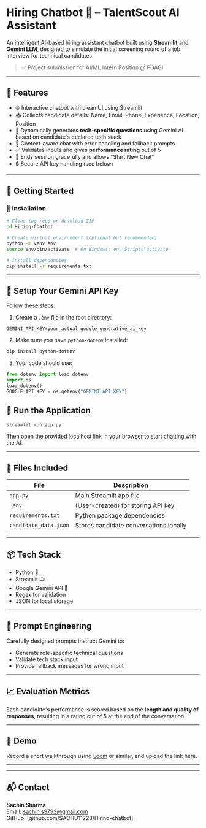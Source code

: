 # Hiring Chatbot 🤖 – TalentScout AI Assistant

An intelligent AI-based hiring assistant chatbot built using **Streamlit** and **Gemini LLM**, designed to simulate the initial screening round of a job interview for technical candidates.

> ✅ Project submission for AI/ML Intern Position @ PGAGI

---

## 📌 Features

- 🌐 Interactive chatbot with clean UI using Streamlit
- 📥 Collects candidate details: Name, Email, Phone, Experience, Location, Position
- 🧠 Dynamically generates **tech-specific questions** using Gemini AI based on candidate's declared tech stack
- 🎯 Context-aware chat with error handling and fallback prompts
- ✅ Validates inputs and gives **performance rating** out of 5
- 🛑 Ends session gracefully and allows "Start New Chat"
- 🔒 Secure API key handling (see below)

---

## 🚀 Getting Started

### 🔧 Installation

```bash
# Clone the repo or download ZIP
cd Hiring-Chatbot

# Create virtual environment (optional but recommended)
python -m venv env
source env/bin/activate  # On Windows: env\Scripts\activate

# Install dependencies
pip install -r requirements.txt
```

---

## 🔐 Setup Your Gemini API Key

Follow these steps:

1. Create a `.env` file in the root directory:

```
GEMINI_API_KEY=your_actual_google_generative_ai_key
```

2. Make sure you have `python-dotenv` installed:
```bash
pip install python-dotenv
```

3. Your code should use:
```python
from dotenv import load_dotenv
import os
load_dotenv()
GOOGLE_API_KEY = os.getenv("GEMINI_API_KEY")
```

## 🧪 Run the Application

```bash
streamlit run app.py
```

Then open the provided localhost link in your browser to start chatting with the AI.

---

## 📄 Files Included

|         File            |                 Description            |
|-------------------------|----------------------------------------|
|   `app.py`              | Main Streamlit app file                |
|   `.env`                | (User-created) for storing API key     |
|   `requirements.txt`    | Python package dependencies            |
|  `candidate_data.json`  |Stores candidate conversations locally  |

---

## 📦 Tech Stack

- Python 🐍
- Streamlit 📺
- Google Gemini API 🧠
- Regex for validation
- JSON for local storage

---

## 📝 Prompt Engineering

Carefully designed prompts instruct Gemini to:
- Generate role-specific technical questions
- Validate tech stack input
- Provide fallback messages for wrong input

---

## 📈 Evaluation Metrics

Each candidate's performance is scored based on the **length and quality of responses**, resulting in a rating out of 5 at the end of the conversation.

---

## 🎥 Demo

Record a short walkthrough using [Loom]() or similar, and upload the link here.

---
---

## 📬 Contact

**Sachin Sharma**  
Email: sachin.s9792@gmail.com  
GitHub: [github.com/SACHU11223/Hiring-chatbot]  

